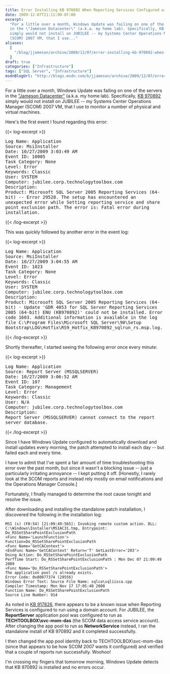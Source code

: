 ```yaml
---
title: Error Installing KB 970892 When Reporting Services Configured with Domain Account
date: 2009-12-07T21:11:00-07:00
excerpt:
  "For a little over a month, Windows Update was failing on one of the servers
  in the \"Jameson Datacenter\" (a.k.a. my home lab). Specifically, KB 970892
  simply would not install on JUBILEE -- my Systems Center Operations Manager
  (SCOM) 2007 VM, that I use..."
aliases:
  [
    "/blog/jjameson/archive/2009/12/07/error-installing-kb-970892-when-reporting-services-configured-with-domain-account.aspx",
  ]
draft: true
categories: ["Infrastructure"]
tags: ["SQL Server", "Infrastructure"]
msdnBlogUrl: "http://blogs.msdn.com/b/jjameson/archive/2009/12/07/error-installing-kb-970892-when-reporting-services-configured-with-domain-account.aspx"
---
```


For a little over a month, Windows Update was failing on one of the servers in
the ["Jameson Datacenter"](/blog/jjameson/2009/09/14/the-jameson-datacenter)
(a.k.a. my home lab). Specifically,
[KB 970892](http://support.microsoft.com/kb/970892) simply would not install on
JUBILEE -- my Systems Center Operations Manager (SCOM) 2007 VM, that I use to
monitor a number of physical and virtual machines.

Here's the first event I found regarding this error:

{{< log-excerpt >}}

<samp> Log Name: Application<br>Source: MsiInstaller<br>Date: 10/27/2009 3:03:49
AM<br>Event ID: 10005<br>Task Category: None<br>Level: Error<br>Keywords:
Classic<br>User: SYSTEM<br>Computer:
jubilee.corp.technologytoolbox.com<br>Description:<br>Product: Microsoft SQL
Server 2005 Reporting Services (64-bit) -- Error 29528. The setup has
encountered an unexpected error while Setting reporting service and share point
exclusion path. The error is: Fatal error during installation.</samp>

{{< /log-excerpt >}}

This was quickly followed by another error in the event log:

{{< log-excerpt >}}

<samp> Log Name: Application<br>Source: MsiInstaller<br>Date: 10/27/2009 3:04:55
AM<br>Event ID: 1023<br>Task Category: None<br>Level: Error<br>Keywords:
Classic<br>User: SYSTEM<br>Computer:
jubilee.corp.technologytoolbox.com<br>Description:<br>Product: Microsoft SQL
Server 2005 Reporting Services (64-bit) - Update 'GDR 4053 for SQL Server
Reporting Services 2005 (64-bit) ENU (KB970892)' could not be installed. Error
code 1603. Additional information is available in the log file C:\Program
Files\Microsoft SQL Server\90\Setup
Bootstrap\LOG\Hotfix\RS9_Hotfix_KB970892_sqlrun_rs.msp.log.</samp>

{{< /log-excerpt >}}

Shortly thereafter, I started seeing the following error once every minute:

{{< log-excerpt >}}

<samp> Log Name: Application<br>Source: Report Server (MSSQLSERVER)<br>Date:
10/27/2009 3:06:52 AM<br>Event ID: 107<br>Task Category: Management<br>Level:
Error<br>Keywords: Classic<br>User: N/A<br>Computer:
jubilee.corp.technologytoolbox.com<br>Description:<br>Report Server
(MSSQLSERVER) cannot connect to the report server database.</samp>

{{< /log-excerpt >}}

Since I have Windows Update configured to automatically download and install
updates every morning, the patch attempted to install each day -- but failed
each and every time.

I have to admit that I've spent a fair amount of time troubleshooting this error
over the past month, but since it wasn't a blocking issue -- just a particularly
irritating annoyance -- I kept putting it off. [Honestly, I rarely look at the
SCOM reports and instead rely mostly on email notifications and the Operations
Manager Console.]

Fortunately, I finally managed to determine the root cause tonight and resolve
the issue.

After downloading and installing the standalone patch installation, I discovered
the following in the installation log:

```Text
MSI (s) (F0:54) [21:09:49:565]: Invoking remote custom action. DLL: C:\Windows\Installer\MSIAC31.tmp, Entrypoint: Do_RSSetSharePointExclusionPath
<Func Name='LaunchFunction'>
Function=Do_RSSetSharePointExclusionPath
<Func Name='GetCAContext'>
<EndFunc Name='GetCAContext' Return='T' GetLastError='203'>
Doing Action: Do_RSSetSharePointExclusionPath
PerfTime Start: Do_RSSetSharePointExclusionPath : Mon Dec 07 21:09:49 2009
<Func Name='Do_RSSetSharePointExclusionPath'>
The application pool /s already exists.
Error Code: 0x80077374 (29556)
Windows Error Text: Source File Name: sqlca\sqliisca.cpp
Compiler Timestamp: Mon Nov 17 17:05:40 2008
Function Name: Do_RSSetSharePointExclusionPath
Source Line Number: 914
```

As noted in [KB 917826](http://support.microsoft.com/kb/917826), there appears
to be a known issue when Reporting Services is configured to run using a domain
account. For JUBILEE, the **ReportServer** application pool was configured to
run as **TECHTOOLBOX\svc-mom-das** (the SCOM data access service account). After
changing the app pool to run as **NetworkService** instead, I ran the standalone
install of KB 970892 and it completed successfully.

I then changed the app pool identity back to TECHTOOLBOX\svc-mom-das (since that
appears to be how SCOM 2007 wants it configured) and verified that a couple of
reports run successfully. Woohoo!

I'm crossing my fingers that tomorrow morning, Windows Update detects that KB
970892 is installed and no errors occur.


